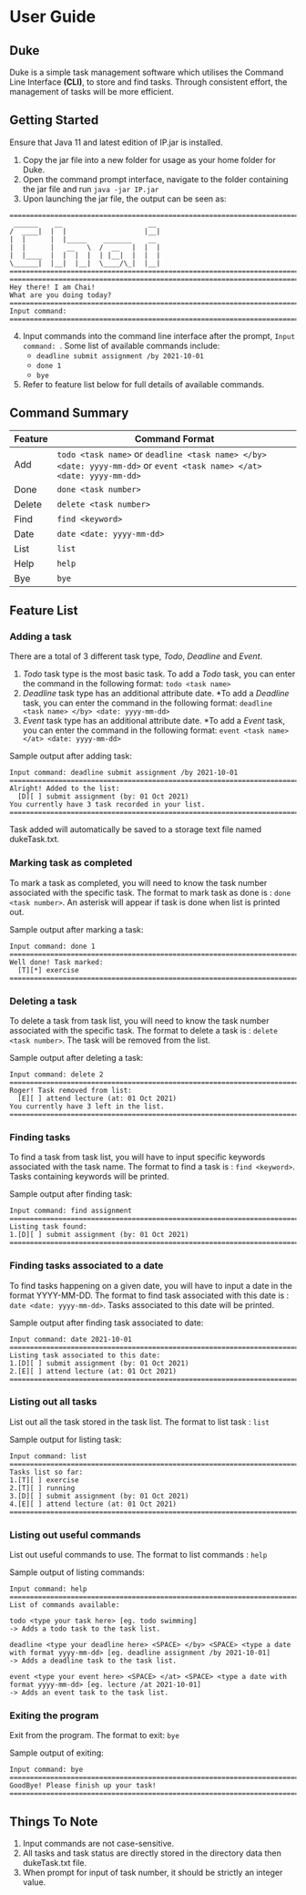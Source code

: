 # User Guide

## Duke
Duke is a simple task management software which utilises the Command Line Interface **(CLI)**, to store and find tasks.
Through consistent effort, the management of tasks will be more efficient.

## Getting Started
Ensure that Java 11 and latest edition of IP.jar is installed.

1. Copy the jar file into a new folder for usage as your home folder for Duke.
2. Open the command prompt interface, navigate to the folder containing the jar file and run `java -jar IP.jar`
3. Upon launching the jar file, the output can be seen as:

````
=======================================================================================================
 ______    __                     __
/  ____|  |  |                   |__|
|  |      |  |_____    _______    __
|  |      |   __   \  /  __   |  |  |
|  |____  |  |  |  |  | |__|  |  |  |
\______|  |__|  |__|  \____/\_|  |__|
=======================================================================================================
=======================================================================================================
Hey there! I am Chai!
What are you doing today?
=======================================================================================================
Input command:
=======================================================================================================
````
4. Input commands into the command line interface after the prompt, `Input command: `. Some list of available commands include:
    * `deadline submit assignment /by 2021-10-01`
    * `done 1`
    * `bye`
5. Refer to feature list below for full details of available commands.


## Command Summary
Feature | Command Format
------------ | -------------
Add  | `todo <task name>` or `deadline <task name> </by> <date: yyyy-mm-dd>` or `event <task name> </at> <date: yyyy-mm-dd>`
Done| `done <task number>`
Delete| `delete <task number>`
Find| `find <keyword>`
Date| `date <date: yyyy-mm-dd>`
List| `list`
Help| `help`
Bye| `bye`

## Feature List
### Adding a task
There are a total of 3 different task type, *Todo*, *Deadline* and *Event*.
1. *Todo* task type is the most basic task.  To add a *Todo* task, you can enter the command in the following format: `todo <task name>`
2. *Deadline* task type has an additional attribute date. *To add a *Deadline* task, you can enter the command in the following format: `deadline <task name> </by> <date: yyyy-mm-dd>`
3. *Event* task type has an additional attribute date. *To add a *Event* task, you can enter the command in the following format: `event <task name> </at> <date: yyyy-mm-dd>`

Sample output after adding task:
````
Input command: deadline submit assignment /by 2021-10-01
=======================================================================================================
Alright! Added to the list:
  [D][ ] submit assignment (by: 01 Oct 2021)
You currently have 3 task recorded in your list.
=======================================================================================================
````
Task added will automatically be saved to a storage text file named dukeTask.txt.

### Marking task as completed
To mark a task as completed, you will need to know the task number associated with the specific task.
The format to mark task as done is : `done <task number>`. An asterisk will appear if task is done when list is printed out.

Sample output after marking a task:
````
Input command: done 1
=======================================================================================================
Well done! Task marked:
  [T][*] exercise
=======================================================================================================
````

### Deleting a task
To delete a task from task list, you will need to know the task number associated with the specific task.
The format to delete a task is : `delete <task number>`. The task will be removed from the list.

Sample output after deleting a task:
````
Input command: delete 2
=======================================================================================================
Roger! Task removed from list:
  [E][ ] attend lecture (at: 01 Oct 2021)
You currently have 3 left in the list.
=======================================================================================================
````

### Finding tasks
To find a task from task list, you will have to input specific keywords associated with the task name.
The format to find a task is : `find <keyword>`. Tasks containing keywords will be printed.

Sample output after finding task:
````
Input command: find assignment
=======================================================================================================
Listing task found:
1.[D][ ] submit assignment (by: 01 Oct 2021)
=======================================================================================================
````

### Finding tasks associated to a date
To find tasks happening on a given date, you will have to input a date in the format YYYY-MM-DD.
The format to find task associated with this date is : `date <date: yyyy-mm-dd>`. Tasks associated to this date will be printed.

Sample output after finding task associated to date:
````
Input command: date 2021-10-01
=======================================================================================================
Listing task associated to this date:
1.[D][ ] submit assignment (by: 01 Oct 2021)
2.[E][ ] attend lecture (at: 01 Oct 2021)
=======================================================================================================
````

### Listing out all tasks
List out all the task stored in the task list. The format to list task : `list`

Sample output for listing task:
````
Input command: list
=======================================================================================================
Tasks list so far:
1.[T][ ] exercise
2.[T][ ] running
3.[D][ ] submit assignment (by: 01 Oct 2021)
4.[E][ ] attend lecture (at: 01 Oct 2021)
=======================================================================================================
````

### Listing out useful commands
List out useful commands to use. The format to list commands : `help`

Sample output of listing commands:
````
Input command: help
=======================================================================================================
List of commands available:

todo <type your task here> [eg. todo swimming]
-> Adds a todo task to the task list.

deadline <type your deadline here> <SPACE> </by> <SPACE> <type a date with format yyyy-mm-dd> [eg. deadline assignment /by 2021-10-01]
-> Adds a deadline task to the task list.

event <type your event here> <SPACE> </at> <SPACE> <type a date with format yyyy-mm-dd> [eg. lecture /at 2021-10-01]
-> Adds an event task to the task list.
````

### Exiting the program
Exit from the program. The format to exit: `bye`

Sample output of exiting:
````
Input command: bye
=======================================================================================================
GoodBye! Please finish up your task!
=======================================================================================================
````

## Things To Note
1. Input commands are not case-sensitive.
2. All tasks and task status are directly stored in the directory data then dukeTask.txt file.
3. When prompt for input of task number, it should be strictly an integer value.